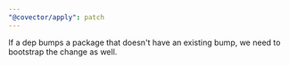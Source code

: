 ```yaml
---
"@covector/apply": patch
---
```


If a dep bumps a package that doesn't have an existing bump, we need to bootstrap the change as well.
